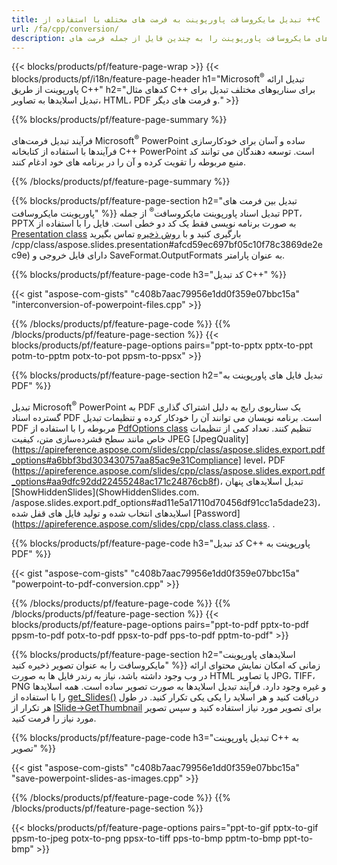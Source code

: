 ```yaml
---
title: تبدیل مایکروسافت پاورپوینت به فرمت های مختلف با استفاده از ++C
url: /fa/cpp/conversion/
description: اسلایدهای مایکروسافت پاورپوینت را به چندین فایل از جمله فرمت های HTML، PDF و تصویر در برنامه های C++ تبدیل کنید.
---
```


{{< blocks/products/pf/feature-page-wrap >}}
{{< blocks/products/pf/i18n/feature-page-header h1="Microsoft<sup>®</sup> تبدیل ارائه پاورپوینت از طریق C++" h2="کدهای مثال C++ برای سناریوهای مختلف تبدیل برای تبدیل اسلایدها به تصاویر، HTML، PDF و فرمت های دیگر." >}}

{{% blocks/products/pf/feature-page-summary %}}

فرآیند تبدیل فرمت‌های Microsoft<sup>®</sup> PowerPoint ساده و آسان برای خودکارسازی فرآیندها با استفاده از کتابخانه C++ PowerPoint است. توسعه دهندگان می توانند کد منبع مربوطه را تقویت کرده و آن را در برنامه های خود ادغام کنند. 

{{% /blocks/products/pf/feature-page-summary  %}}

{{% blocks/products/pf/feature-page-section  h2="تبدیل بین فرمت های پاورپوینت مایکروسافت" %}}
تبدیل اسناد پاورپوینت مایکروسافت<sup>®</sup> از جمله PPT، PPTX به صورت برنامه نویسی فقط یک کد دو خطی است. فایل را با استفاده از [Presentation class](https://apireference.aspose.com/slides/cpp/class/aspose.slides.presentation) بارگیری کنید و با [روش ذخیره](https://apireference.aspose.com/slides) تماس بگیرید /cpp/class/aspose.slides.presentation#afcd59ec697bf05c10f78c3869de2ec9e) دارای فایل خروجی و SaveFormat.OutputFormats به عنوان پارامتر.

{{% blocks/products/pf/feature-page-code h3="کد تبدیل C++" %}}

{{< gist "aspose-com-gists" "c408b7aac79956e1dd0f359e07bbc15a" "interconversion-of-powerpoint-files.cpp" >}}


{{% /blocks/products/pf/feature-page-code  %}}
{{% /blocks/products/pf/feature-page-section %}}
{{< blocks/products/pf/feature-page-options pairs="ppt-to-pptx pptx-to-ppt potm-to-pptm potx-to-pot ppsm-to-ppsx" >}}


{{% blocks/products/pf/feature-page-section  h2="تبدیل فایل های پاورپوینت به PDF" %}}

تبدیل Microsoft<sup>®</sup> PowerPoint به PDF یک سناریوی رایج به دلیل اشتراک گذاری گسترده اسناد PDF است. برنامه نویسان می توانند آن را خودکار کرده و تنظیمات تبدیل PDF مربوطه را با استفاده از [PdfOptions class](https://apireference.aspose.com/slides/cpp/class/aspose.slides.export.pdf_options) تنظیم کنند. تعداد کمی از تنظیمات خاص مانند سطح فشرده‌سازی متن، کیفیت JPEG [JpegQuality](https://apireference.aspose.com/slides/cpp/class/aspose.slides.export.pdf_options#a6bbf3bd303430757aa85ac9e31Compliance] level، PDF (https://apireference.aspose.com/slides/cpp/class/aspose.slides.export.pdf_options#aa9dfc92dd22455248ac171c24876cb8f)، تبدیل اسلایدهای پنهان [ShowHiddenSlides](ShowHiddenSlides.com. /aspose.slides.export.pdf_options#ad11e5a17110d70456df91cc1a5dade23)، اسلایدهای انتخاب شده و تولید فایل های قفل شده [Password](https://apireference.aspose.com/slides/cpp/class.class.class. .

{{% blocks/products/pf/feature-page-code h3="کد تبدیل C++ پاورپوینت به PDF" %}}

{{< gist "aspose-com-gists" "c408b7aac79956e1dd0f359e07bbc15a" "powerpoint-to-pdf-conversion.cpp" >}}

{{% /blocks/products/pf/feature-page-code  %}}
{{% /blocks/products/pf/feature-page-section %}}
{{< blocks/products/pf/feature-page-options pairs="ppt-to-pdf pptx-to-pdf ppsm-to-pdf potx-to-pdf ppsx-to-pdf pps-to-pdf pptm-to-pdf" >}}


{{% blocks/products/pf/feature-page-section  h2="اسلایدهای پاورپوینت مایکروسافت را به عنوان تصویر ذخیره کنید" %}}
زمانی که امکان نمایش محتوای ارائه در وب وجود داشته باشد، نیاز به رندر فایل ها به صورت HTML یا تصاویر JPG، TIFF، PNG و غیره وجود دارد. فرآیند تبدیل اسلایدها به صورت تصویر ساده است. همه اسلایدها را با استفاده از [get_Slides()](https://apireference.aspose.com/slides/cpp/class/aspose.slides.presentation#a9981b38f5a01d9fa5482f05b0a75974c) دریافت کنید و هر اسلاید را یکی یکی تکرار کنید. در طول هر تکرار از [ISlide->GetThumbnail](https://apireference.aspose.com/slides/cpp/class/aspose.slides.i_slide#a7bd377d403ff886232df21351c1fe783) برای تصویر مورد نیاز استفاده کنید و سپس تصویر مورد نیاز را فرمت کنید. 

{{% blocks/products/pf/feature-page-code h3="تبدیل پاورپوینت C++ به تصویر" %}}

{{< gist "aspose-com-gists" "c408b7aac79956e1dd0f359e07bbc15a" "save-powerpoint-slides-as-images.cpp" >}}

{{% /blocks/products/pf/feature-page-code %}}
{{% /blocks/products/pf/feature-page-section %}}

{{< blocks/products/pf/feature-page-options pairs="ppt-to-gif pptx-to-gif ppsm-to-jpeg potx-to-png ppsx-to-tiff pps-to-bmp pptm-to-bmp ppt-to-bmp" >}}
